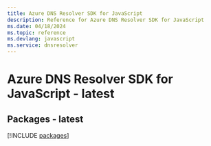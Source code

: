 ```yaml
---
title: Azure DNS Resolver SDK for JavaScript
description: Reference for Azure DNS Resolver SDK for JavaScript
ms.date: 04/18/2024
ms.topic: reference
ms.devlang: javascript
ms.service: dnsresolver
---
```

# Azure DNS Resolver SDK for JavaScript - latest
## Packages - latest
[!INCLUDE [packages](dns-resolver-index.md)]